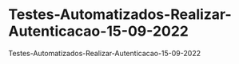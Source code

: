 # Testes-Automatizados-Realizar-Autenticacao-15-09-2022
Testes-Automatizados-Realizar-Autenticacao-15-09-2022
